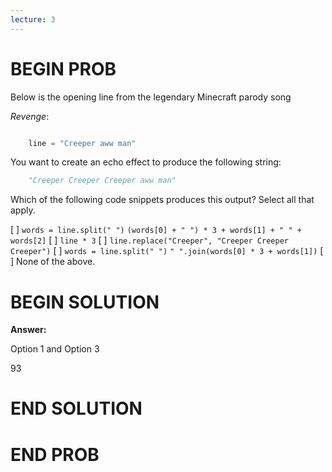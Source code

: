 ```yaml
---
lecture: 3
---
```


# BEGIN PROB

Below is the opening line from the legendary Minecraft parody song

*Revenge*:

```py

    line = "Creeper aww man"
```

You want to create an echo effect to produce the following string:

```py
    "Creeper Creeper Creeper aww man"
```

Which of the following code snippets produces this output? Select all
that apply.

[ ] `words = line.split(" ")` `(words[0] + " ") * 3 + words[1] + " " + words[2]`
[ ] `line * 3`
[ ] `line.replace("Creeper", "Creeper Creeper Creeper")`
[ ] `words = line.split(" ")` `" ".join(words[0] * 3 + words[1])`
[ ] None of the above.


# BEGIN SOLUTION

**Answer:**

Option 1 and Option 3

<average>93</average>


# END SOLUTION


# END PROB